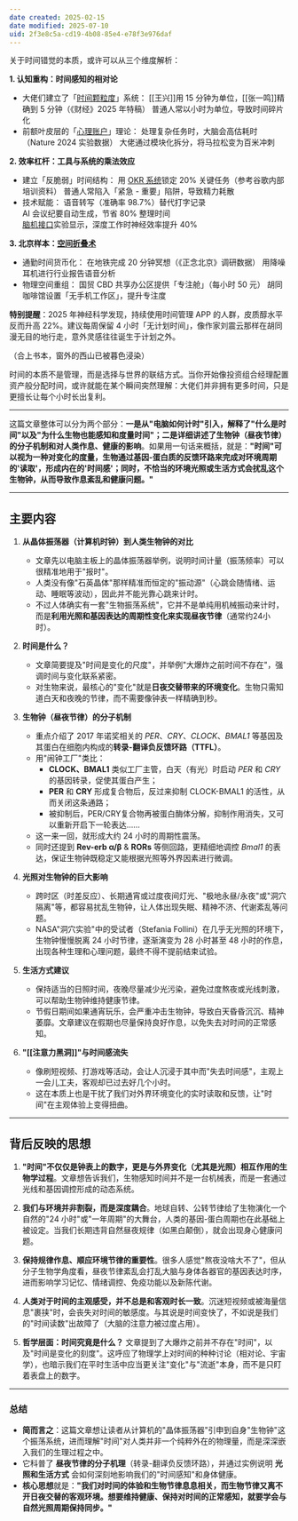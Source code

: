 ```yaml
---
date created: 2025-02-15
date modified: 2025-07-10
uid: 2f3e8c5a-cd19-4b08-85e4-e78f3e976daf
---
```


关于时间错觉的本质，或许可以从三个维度解析：

  

**1. 认知重构：时间感知的相对论**
- 大佬们建立了「[时间颗粒度](https://zhida.zhihu.com/search?content_id=716883738&content_type=Answer&match_order=1&q=%E6%97%B6%E9%97%B4%E9%A2%97%E7%B2%92%E5%BA%A6&zhida_source=entity)」系统：
    [[王兴]]用 15 分钟为单位，[[张一鸣]]精确到 5 分钟（《财经》2025 年特稿）
    普通人常以小时为单位，导致时间碎片化
- 前额叶皮层的「[心理账户](https://zhida.zhihu.com/search?content_id=716883738&content_type=Answer&match_order=1&q=%E5%BF%83%E7%90%86%E8%B4%A6%E6%88%B7&zhida_source=entity)」理论：
    处理复杂任务时，大脑会高估耗时（Nature 2024 实验数据）
    大佬通过模块化拆分，将马拉松变为百米冲刺

**2. 效率杠杆：工具与系统的乘法效应**
- 建立「反脆弱」时间结构：
    用 [OKR 系统](https://zhida.zhihu.com/search?content_id=716883738&content_type=Answer&match_order=1&q=OKR+%E7%B3%BB%E7%BB%9F&zhida_source=entity)锁定 20% 关键任务（参考谷歌内部培训资料）
    普通人常陷入「紧急 - 重要」陷阱，导致精力耗散
- 技术赋能：
    语音转写（准确率 98.7%）替代打字记录  
    AI 会议纪要自动生成，节省 80% 整理时间  
    [脑机接口](https://zhida.zhihu.com/search?content_id=716883738&content_type=Answer&match_order=1&q=%E8%84%91%E6%9C%BA%E6%8E%A5%E5%8F%A3&zhida_source=entity)实验显示，深度工作时神经效率提升 40%

**3. 北京样本：[空间折叠术](https://zhida.zhihu.com/search?content_id=716883738&content_type=Answer&match_order=1&q=%E7%A9%BA%E9%97%B4%E6%8A%98%E5%8F%A0%E6%9C%AF&zhida_source=entity)**
- 通勤时间货币化：
    在地铁完成 20 分钟冥想（《正念北京》调研数据）
    用降噪耳机进行行业报告语音分析
- 物理空间重组：
    国贸 CBD 共享办公区提供「专注舱」（每小时 50 元）
    胡同咖啡馆设置「无手机工作区」，提升专注度


**特别提醒**：2025 年神经科学发现，持续使用时间管理 APP 的人群，皮质醇水平反而升高 22%。建议每周保留 4 小时「无计划时间」，像作家刘震云那样在胡同漫无目的地行走，意外灵感往往诞生于计划之外。

  

（合上书本，窗外的西山已被暮色浸染）

时间的本质不是管理，而是选择与世界的联结方式。当你开始像投资组合经理配置资产般分配时间，或许就能在某个瞬间突然理解：大佬们并非拥有更多时间，只是更擅长让每个小时长出复利。

___

这篇文章整体可以分为两个部分：**一是从"电脑如何计时"引入，解释了"什么是时间"以及"为什么生物也能感知和度量时间"；二是详细讲述了生物钟（昼夜节律）的分子机制和对人类作息、健康的影响**。如果用一句话来概括，就是：**"时间"可以视为一种对变化的度量，生物通过基因-蛋白质的反馈环路来完成对环境周期的'读取'，形成内在的'时间感'；同时，不恰当的环境光照或生活方式会扰乱这个生物钟，从而导致作息紊乱和健康问题。"**

---

## 主要内容

1. **从晶体振荡器（计算机时钟）到人类生物钟的对比**
    
    - 文章先以电脑主板上的晶体振荡器举例，说明时间计量（振荡频率）可以很精准地用于"报时"。
    - 人类没有像"石英晶体"那样精准而恒定的"振动源"（心跳会随情绪、运动、睡眠等波动），因此并不能光靠心跳来计时。
    - 不过人体确实有一套"生物振荡系统"，它并不是单纯用机械振动来计时，而是**利用光照和基因表达的周期性变化来实现昼夜节律**（通常约24小时）。
2. **时间是什么？**
    
    - 文章简要提及"时间是变化的尺度"，并举例"大爆炸之前时间不存在"，强调时间与变化联系紧密。
    - 对生物来说，最核心的"变化"就是**日夜交替带来的环境变化**。生物只需知道白天和夜晚的节律，而不需要像钟表一样精确到秒。
3. **生物钟（昼夜节律）的分子机制**
    
    - 重点介绍了 2017 年诺奖相关的 _PER_、_CRY_、_CLOCK_、_BMAL1_ 等基因及其蛋白在细胞内构成的**转录-翻译负反馈环路（TTFL）**。
    - 用"闹钟工厂"类比：
        - **CLOCK、BMAL1** 类似工厂主管，白天（有光）时启动 _PER_ 和 _CRY_ 的基因转录，促使其蛋白产生；
        - **PER** 和 **CRY** 形成复合物后，反过来抑制 CLOCK-BMAL1 的活性，从而关闭这条通路；
        - 被抑制后，PER/CRY复合物再被蛋白酶体分解，抑制作用消失，又可以重新开启下一轮表达……
    - 这一来一回，就形成大约 24 小时的周期性震荡。
    - 同时还提到 **Rev-erb α/β** & **RORs** 等侧回路，更精细地调控 _Bmal1_ 的表达，保证生物钟既稳定又能根据光照等外界因素进行微调。
4. **光照对生物钟的巨大影响**
    
    - 跨时区（时差反应）、长期通宵或过度夜间灯光、"极地永昼/永夜"或"洞穴隔离"等，都容易扰乱生物钟，让人体出现失眠、精神不济、代谢紊乱等问题。
    - NASA"洞穴实验"中的受试者（Stefania Follini）在几乎无光照的环境下，生物钟慢慢脱离 24 小时节律，逐渐演变为 28 小时甚至 48 小时的作息，出现各种生理和心理问题，最终不得不提前结束试验。
5. **生活方式建议**
    
    - 保持适当的日照时间，夜晚尽量减少光污染，避免过度熬夜或光线刺激，可以帮助生物钟维持健康节律。
    - 节假日期间如果通宵玩乐，会严重冲击生物钟，导致白天昏昏沉沉、精神萎靡。文章建议在假期也尽量保持良好作息，以免失去对时间的正常感知。
6. **"[[注意力黑洞]]"与时间感流失**
    
    - 像刷短视频、打游戏等活动，会让人沉浸于其中而"失去时间感"，主观上一会儿工夫，客观却已过去好几个小时。
    - 这在本质上也是干扰了我们对外界环境变化的实时读取和反馈，让"时间"在主观体验上变得扭曲。

---

## 背后反映的思想

1. **"时间"不仅仅是钟表上的数字，更是与外界变化（尤其是光照）相互作用的生物学过程**。文章想告诉我们，生物感知时间并不是一台机械表，而是一套通过光线和基因调控形成的动态系统。
    
2. **我们与环境并非割裂，而是深度耦合**。地球自转、公转节律给了生物演化一个自然的"24 小时"或"一年周期"的大舞台，人类的基因-蛋白周期也在此基础上被设定。当我们长期违背自然昼夜规律（如黑白颠倒），就会出现身心健康问题。
    
3. **保持规律作息、顺应环境节律的重要性**。很多人感觉"熬夜没啥大不了"，但从分子生物学角度看，昼夜节律紊乱会打乱大脑与身体各器官的基因表达时序，进而影响学习记忆、情绪调控、免疫功能以及新陈代谢。
    
4. **人类对于时间的主观感受，并不总是和客观时长一致**。沉迷短视频或被海量信息"裹挟"时，会丧失对时间的敏感度。与其说是时间变快了，不如说是我们的"时间读数"出故障了（大脑的注意力被过度占用）。
    
5. **哲学层面：时间究竟是什么？** 文章提到了大爆炸之前并不存在"时间"，以及"时间是变化的刻度"。这呼应了物理学上对时间的种种讨论（相对论、宇宙学），也暗示我们在平时生活中应当更关注"变化"与"流逝"本身，而不是只盯着表盘上的数字。
    

---

### 总结

- **简而言之**：这篇文章想让读者从计算机的"晶体振荡器"引申到自身"生物钟"这个振荡系统，进而理解"时间"对人类并非一个纯粹外在的物理量，而是深深嵌入我们的生理过程之中。
- 它科普了 **昼夜节律的分子机理**（转录-翻译负反馈环路），并通过实例说明 **光照和生活方式** 会如何深刻地影响我们的"时间感知"和身体健康。
- **核心思想**就是：**"我们对时间的体验和生物节律息息相关，而生物节律又离不开日夜交替的客观环境。想要维持健康、保持对时间的正常感知，就要学会与自然光照周期保持同步。"**

